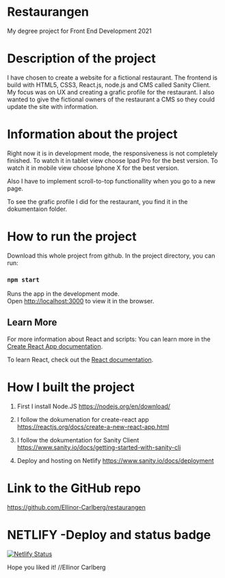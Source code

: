 # Restaurangen
My degree project for Front End Development 2021
# Description of the project
I have chosen to create a website for a fictional restaurant.
The frontend is build with HTML5, CSS3, React.js, node.js and CMS called Sanity Client.  
My focus was on UX and creating a grafic profile for the restaurant. I also wanted to give the fictional owners of the restaurant a CMS so they could update the site with information. 

# Information about the project
Right now it is in development mode, 
the responsiveness is not completely finished. 
To watch it in tablet view choose Ipad Pro for the best version.
To watch it in mobile view choose Iphone X for the best version.

Also I have to implement scroll-to-top functionallity when you go to a new page. 

To see the grafic profile I did for the restaurant, you find it in the dokumentaion folder. 
# How to run the project

Download this whole project from github.
In the project directory, you can run:
### `npm start`

Runs the app in the development mode.\
Open [http://localhost:3000](http://localhost:3000) to view it in the browser.

## Learn More
For more information about React and scripts:
You can learn more in the [Create React App documentation](https://facebook.github.io/create-react-app/docs/getting-started).

To learn React, check out the [React documentation](https://reactjs.org/).

 
# How I built the project
1. First I install Node.JS
https://nodejs.org/en/download/

2. I follow the dokumenation for create-react app
https://reactjs.org/docs/create-a-new-react-app.html

3. I follow the dokumentation for Sanity Client
https://www.sanity.io/docs/getting-started-with-sanity-cli

4. Deploy and hosting on Netlify
https://www.sanity.io/docs/deployment


# Link to the GitHub repo
https://github.com/Ellinor-Carlberg/restaurangen


# NETLIFY -Deploy and status badge
[![Netlify Status](https://api.netlify.com/api/v1/badges/8f344135-57ff-4a43-922c-76f18679625d/deploy-status)](https://app.netlify.com/sites/restaurant-miri/deploys)

Hope you liked it! 
//Ellinor Carlberg